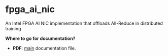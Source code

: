 # fpga_ai_nic
An Intel FPGA AI NIC implementation that offloads All-Reduce in distributed training

**Where to go for documentation?**
* **PDF**: [main](https://github.com/libxsmm/fpga_ai_nic/blob/main/readme.pdf) documentation file.